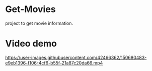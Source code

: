 # Get-Movies
project to get movie information.


# Video demo


https://user-images.githubusercontent.com/42466362/150680483-e9eb1396-f106-4cf6-b55f-21a87c20da66.mp4

